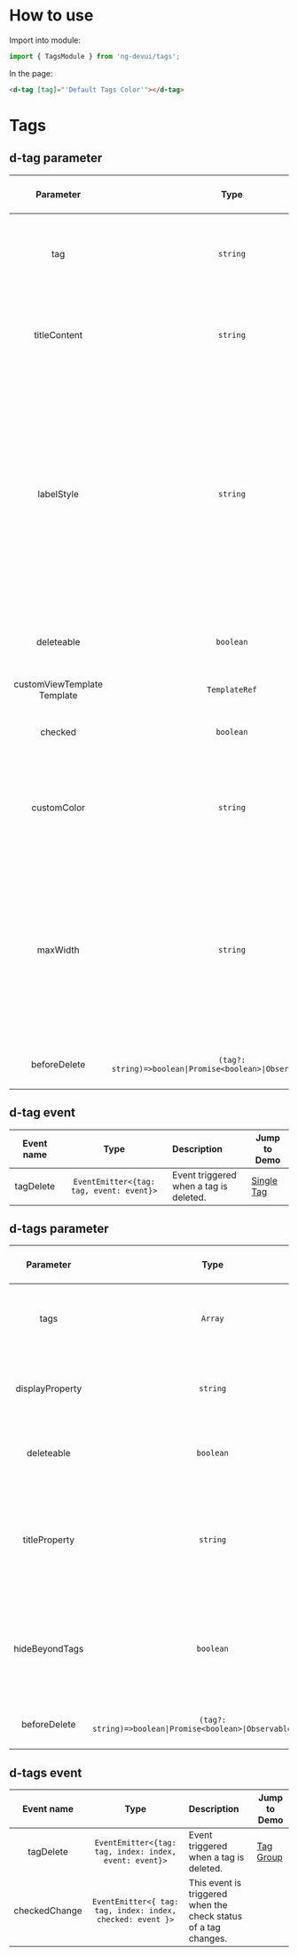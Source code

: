 # How to use
Import into module:
```ts
import { TagsModule } from 'ng-devui/tags';
```

In the page:
```html
<d-tag [tag]="'Default Tags Color'"></d-tag>
```
# Tags

## d-tag parameter

|          Parameter          |     Type      | Default | Description                                                                                                                                                           | Jump to Demo                                     |Global Config| 
| :----------------: | :-------------------------: | :-----------: | :-----: | :-------------------------------------------------------------------------------------------------------------------------------------------------------------------- | ------------------------------------------------ |
|             tag             |   `string`    |   --    | Required. The entered tag and selected tag are recorded.                                                                                                              | [Single Tag](demo#single-tag)   |
|        titleContent         |   `string`    |   --    | Optional. Sets the title displayed when the cursor is hovered.                                                                                                        | [Single Tag](demo#single-tag)   |
|         labelStyle          |   `string`    |   ''    | Optional. The label can be blue-w98, aqua-w98, olivine-w98, green-w98, yellow-w98, orange-w98, pink-w98, red-w98, or purple-w98, you can also transfer a custom class. | [Single Tag](demo#single-tag)   | .   |
|         deleteable          |   `boolean`   |  false  | Optional. Specifies whether a tag can be deleted.                                                                                                                     | [Single Tag](demo#single-tag)   |
| customViewTemplate Template | `TemplateRef` |   --    | Optional. Custom tag template.     | [Single Tag](demo#single-tag)   |
|           checked           |   `boolean`   |  false  | Optional. Initial status of a tag. selected.                                                                                                                           | [Single Tag](demo#single-tag)   |
|         customColor         |   `string`    |   ''    | Optional. Enter a color string (for example, '#f50') and customize the color label.                                                                                   | [Single Tag](demo#single-tag) |
|    maxWidth     |   `string`    |    --     | Optional. Indicates the maximum width of the label. If the label exceeds the maximum width, the text is omitted and an ellipsis is displayed.       | [Single Tag](demo#single-tag) |
|       beforeDelete       | `(tag?: string)=>boolean\|Promise<boolean>\|Observable<boolean>` |    --    | Optional. Delete previous callbacks.                       |

## d-tag event

| Event name |                   Type                   | Description                           | Jump to Demo                                   |
| :--------: | :--------------------------------------: | :------------------------------------ | ---------------------------------------------- |
| tagDelete  | `EventEmitter<{tag: tag, event: event}>` | Event triggered when a tag is deleted. | [Single Tag](demo#single-tag) |

## d-tags parameter

|    Parameter    |   Type    | Default | Description                                                                                         | Jump to Demo                                  |
| :-------------: | :-------: | :-----: | :-------------------------------------------------------------------------------------------------- | --------------------------------------------- |
|      tags       |  `Array`  |   []    | Required. It records the entered tag and selected tag.                                              | [Tag Group](demo#tags-group) |
| displayProperty | `string`  |   ''    | Optional. Set the attribute name to the value of the attribute.                                     | [Tag Group](demo#tags-group) |
|   deleteable    | `boolean` |  false  | Optional. Specifies whether a tag can be deleted.                                                   | [Tag Group](demo#tags-group) |
|  titleProperty  | `string`  |   ''    | Optional. Sets the attribute name. When the cursor is hovered, the value of the title is displayed. | [Tag Group](demo#tags-group) |
|    hideBeyondTags    | `boolean`  |   false   | Optional. If the total width of the tag group exceeds the width of the parent, hide the extra tag.  | [Multi-Label Exceed Hide](demo#hide-tags) |
|       beforeDelete       | `(tag?: string)=>boolean\|Promise<boolean>\|Observable<boolean>` |    --    | Optional. Delete previous callbacks.                       |

## d-tags event

| Event name |                          Type                          | Description                           | Jump to Demo                                  |
| :--------: | :----------------------------------------------------: | :------------------------------------ | --------------------------------------------- |
| tagDelete  | `EventEmitter<{tag: tag, index: index, event: event}>` | Event triggered when a tag is deleted. | [Tag Group](demo#tags-group) |
| checkedChange | `EventEmitter<{ tag: tag, index: index, checked: event }>` | This event is triggered when the check status of a tag changes. |  |
